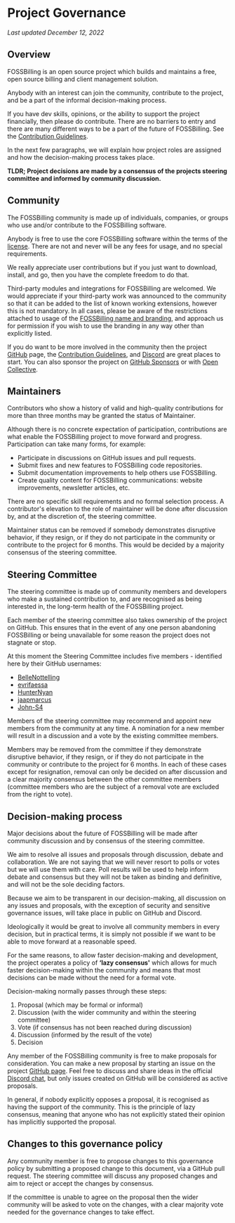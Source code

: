 # Project Governance
*Last updated December 12, 2022*

## Overview

FOSSBilling is an open source project which builds and maintains a free, open source billing and client management solution. 

Anybody with an interest can join the community, contribute to the project, and be a part of the informal decision-making process. 

If you have dev skills, opinions, or the ability to support the project financially, then please do contribute. There are no barriers to entry and there are many different ways to be a part of the future of FOSSBilling. See the [Contribution Guidelines](https://github.com/FOSSBilling/FOSSBilling/blob/main/CONTRIBUTING.md). 

In the next few paragraphs, we will explain how project roles are assigned and how the decision-making process takes place.

__TLDR; Project decisions are made by a consensus of the projects steering committee and informed by community discussion.__

## Community

The FOSSBilling community is made up of individuals, companies, or groups who use and/or contribute to the FOSSBilling software.

Anybody is free to use the core FOSSBilling software within the terms of the [license](https://github.com/FOSSBilling/FOSSBilling/blob/main/LICENSE). There are not and never will be any fees for usage, and no special requirements. 

We really appreciate user contributions but if you just want to download, install, and go, then you have the complete freedom to do that.

Third-party modules and integrations for FOSSBilling are welcomed. We would appreciate if your third-party work was announced to the community so that it can be added to the list of known working extensions, however this is not mandatory. In all cases, please be aware of the restrictions attached to usage of the [FOSSBilling name and branding](https://github.com/FOSSBilling/branding#readme), and approach us for permission if you wish to use the branding in any way other than explicitly listed. 

If you do want to be more involved in the community then the project [GitHub](https://github.com/FOSSBilling/FOSSBilling) page, the [Contribution Guidelines](https://github.com/FOSSBilling/FOSSBilling/blob/main/CONTRIBUTING.md), and [Discord](https://fossbilling.org/discord) are great places to start. You can also sponsor the project on [GitHub Sponsors](https://github.com/sponsors/FOSSBilling) or with [Open Collective](https://opencollective.com/FOSSBilling).

## Maintainers

Contributors who show a history of valid and high-quality contributions for more than three months may be granted the status of Maintainer.

Although there is no concrete expectation of participation, contributions are what enable the FOSSBilling project to move forward and progress. Participation can take many forms, for example:

* Participate in discussions on GitHub issues and pull requests.
* Submit fixes and new features to FOSSBilling code repositories.
* Submit documentation improvements to help others use FOSSBilling.
* Create quality content for FOSSBilling communications: website improvements, newsletter articles, etc.

There are no specific skill requirements and no formal selection process. A contributor's elevation to the role of maintainer will be done after discussion by, and at the discretion of, the steering committee.

Maintainer status can be removed if somebody demonstrates disruptive behavior, if they resign, or if they do not participate in the community or contribute to the project for 6 months. This would be decided by a majority consensus of the steering committee.

## Steering Committee

The steering committee is made up of community members and developers who make a sustained contribution to, and are recognised as being interested in, the long-term health of the FOSSBilling project. 

Each member of the steering committee also takes ownership of the project on GitHub. This ensures that in the event of any one person abandoning FOSSBilling or being unavailable for some reason the project does not stagnate or stop.

At this moment the Steering Committee includes five members - identified here by their GitHub usernames:

* [BelleNottelling](https://github.com/BelleNottelling)
* [evrifaessa](https://github.com/evrifaessa)
* [HunterNyan](https://github.com/HunterNyan)
* [jaapmarcus](https://github.com/jaapmarcus)
* [John-S4](https://github.com/John-S4)

Members of the steering committee may recommend and appoint new members from the community at any time. A nomination for a new member will result in a discussion and a vote by the existing committee members. 

Members may be removed from the committee if they demonstrate disruptive behavior, if they resign, or if they do not participate in the community or contribute to the project for 6 months. In each of these cases except for resignation, removal can only be decided on after discussion and a clear majority consensus between the other committee members (committee members who are the subject of a removal vote are excluded from the right to vote). 

## Decision-making process

Major decisions about the future of FOSSBilling will be made after community discussion and by consensus of the steering committee. 

We aim to resolve all issues and proposals through discussion, debate and collaboration. We are not saying that we will never resort to polls or votes but we will use them with care. Poll results will be used to help inform debate and consensus but they will not be taken as binding and definitive, and will not be the sole deciding factors.

Because we aim to be transparent in our decision-making, all discussion on any issues and proposals, with the exception of security and sensitive governance issues, will take place in public on GitHub and Discord.

Ideologically it would be great to involve all community members in every decision, but in practical terms, it is simply not possible if we want to be able to move forward at a reasonable speed.

For the same reasons, to allow faster decision-making and development, the project operates a policy of **‘lazy consensus'** which allows for much faster decision-making within the community and means that most decisions can be made without the need for a formal vote.

Decision-making normally passes through these steps:

1. Proposal (which may be formal or informal)
1. Discussion (with the wider community and within the steering committee)
1. Vote (if consensus has not been reached during discussion)
1. Discussion (informed by the result of the vote)
1. Decision

Any member of the FOSSBilling community is free to make proposals for consideration. You can make a new proposal by starting an issue on the project [GitHub page](https://github.com/FOSSBilling/FOSSBilling). Feel free to discuss and share ideas in the official [Discord chat](https://fossbilling.org/discord), but only issues created on GitHub will be considered as active proposals.

In general, if nobody explicitly opposes a proposal, it is recognised as having the support of the community. This is the principle of lazy consensus, meaning that anyone who has not explicitly stated their opinion has implicitly supported the proposal. 

## Changes to this governance policy

Any community member is free to propose changes to this governance policy by submitting a proposed change to this document, via a GitHub pull request. The steering committee will discuss any proposed changes and aim to reject or accept the changes by consensus.

If the committee is unable to agree on the proposal then the wider community will be asked to vote on the changes, with a clear majority vote needed for the governance changes to take effect.

